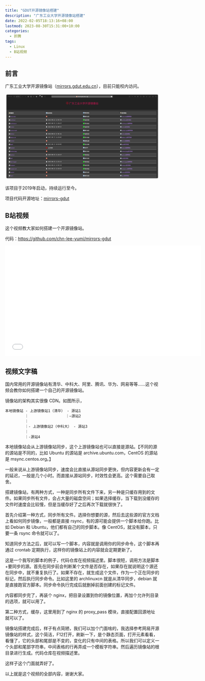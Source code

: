 ```yaml
---
title: "GDUT开源镜像站搭建"
description: "广东工业大学开源镜像站搭建"
date: 2022-02-05T18:13:16+08:00
lastmod: 2023-08-30T15:31:00+10:00
categories:
  - 折腾
tags:
  - Linux
  - B站视频
---
```


## 前言

广东工业大学开源镜像站（[mirrors.gdut.edu.cn](https://mirrors.gdut.edu.cn)），目前只能校内访问。

![网站截图](https://github.com/chn-lee-yumi/mirrors-gdut/blob/master/screenshot.png?raw=true)

该项目于2019年启动，持续运行至今。

项目代码开源地址：[mirrors-gdut](https://github.com/chn-lee-yumi/mirrors-gdut)

## B站视频

这个视频教大家如何搭建一个开源镜像站。

代码：https://github.com/chn-lee-yumi/mirrors-gdut

<iframe style="height:360px;width:640px" src="//player.bilibili.com/player.html?aid=851334423&bvid=BV1GL4y1s7Pq&cid=501864270&page=1&autoplay=0" scrolling="no" border="0" frameborder="no" framespacing="0" allowfullscreen="true"> </iframe>

## 视频文字稿

国内常用的开源镜像站有清华、中科大、阿里、腾讯、华为、网易等等……这个视频会教你如何搭建一个自己的开源镜像站。

镜像站的架构其实很像 CDN。如图所示，

```
本地镜像站 - 上游镜像站1（清华） - 源站1
         ｜                 ｜—源站2
         ｜
         ｜- 上游镜像站2（中科大） - 源站3
         ｜
         ｜-源站4
```

本地镜像站会从上游镜像站同步，这个上游镜像站也可以直接是源站。【不同的源的源站是不同的，比如 Ubuntu 的源站是 archive.ubuntu.com，CentOS 的源站是 msync.centos.org。】

一般来说从上游镜像站同步，速度会比直接从源站同步更快，但内容更新会有一定的延迟，一般是几个小时。而直接从源站同步，时效性会更高。这个需要自己取舍。

搭建镜像站，有两种方式，一种是同步所有文件下来，另一种是只缓存用到的文件。如果同步所有文件，会占大量的磁盘空间；如果选择缓存，当下载到没缓存的文件时速度会比较慢，但是当缓存好了之后再次下载就很快了。

首先介绍第一种方式，同步所有文件。选择你想要的源，然后去这些源的官方文档上看如何同步镜像，一般都是直接 rsync，有的源可能会提供一个脚本给你跑。比如 Debian 和 Ubuntu，他们都有自己的同步脚本。像 CentOS，就没有脚本，只要一条 rsync 命令就可以了。

知道同步方法之后，就可以写一个脚本，内容就是调用你的同步命令，这个脚本再通过 crontab 定期执行，这样你的镜像站上的内容就会定期更新了。

这是一个我写的脚本的例子，代码仓库在视频描述里。脚本很短，调用方法是脚本+要同步的源。首先在同步前会判断某个文件是否存在，如果存在就说明这个源还在同步中，就不重复执行了。如果不存在，就生成这个文件，作为一个正在同步的标记，然后执行同步命令。比如这里的 archlinuxcn 就是从清华同步，debian 就是直接跑官方脚本。同步命令执行完成后就删掉前面创建的标记文件。

内容都同步完了，再装个 nginx，把目录设置到你的镜像位置，再加个允许列目录的选项，就可以用了。

第二种方式，缓存，这里用到了 nginx 的 proxy_pass 模块，直接配置回源地址就可以了。

镜像站搭建完成后，样子有点简陋，我们可以加个门面啥的，我选择参考网易开源镜像站的样式，这个简洁，F12打开，刷新一下，是个静态页面，打开元素看看，看懂了，它的头部和尾部是不变的，变化的只有中间的表格。所以我们可以定义一个头部和尾部字符串，中间表格的行再弄成一个模板字符串。然后遍历镜像站的根目录进行生成。代码仓库在视频描述里。

这样子这个门面就弄好了。

以上就是这个视频的全部内容，谢谢大家。
